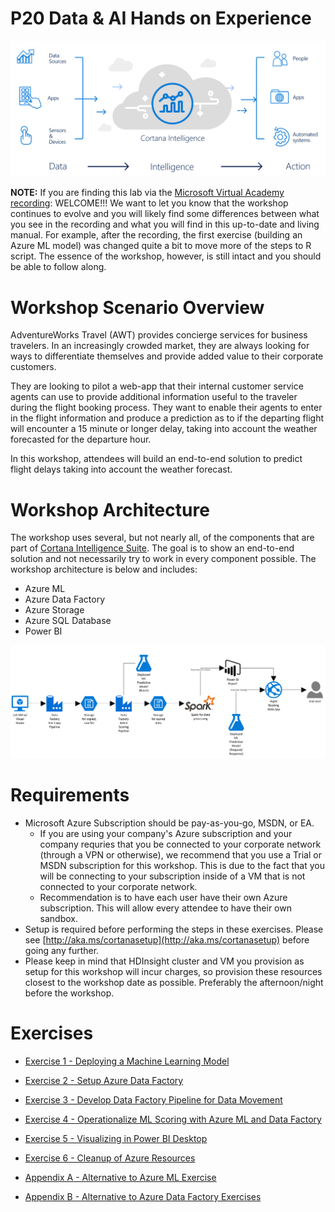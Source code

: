 # P20 Data & AI Hands on Experience
![Screenshot](images/cis_header.png)

**NOTE:** If you are finding this lab via the [Microsoft Virtual Academy recording](https://mva.microsoft.com/en-us/training-courses/cortana-intelligence-suite-end-to-end-16972): WELCOME!!! We want to let you know that the workshop continues to evolve and you will likely find some differences between what you see in the recording and what you will find in this up-to-date and living manual. For example, after the recording, the first exercise (building an Azure ML model) was changed quite a bit to move more of the steps to R script. The essence of the workshop, however, is still intact and you should be able to follow along.

# Workshop Scenario Overview

AdventureWorks Travel (AWT) provides concierge services for business travelers. In an increasingly crowded market, they are always looking for ways to differentiate themselves and provide added value to their corporate customers.

They are looking to pilot a web-app that their internal customer service agents can use to provide additional information useful to the traveler during the flight booking process. They want to enable their agents to enter in the flight information and produce a prediction as to if the departing flight will encounter a 15 minute or longer delay, taking into account the weather forecasted for the departure hour.

In this workshop, attendees will build an end-to-end solution to predict flight delays taking into account the weather forecast.

# Workshop Architecture
The workshop uses several, but not nearly all, of the components that are part of [Cortana Intelligence Suite](https://www.microsoft.com/en-us/cloud-platform/cortana-intelligence-suite). The goal is to show an end-to-end solution and not necessarily try to work in every component possible. The workshop architecture is below and includes:

- Azure ML
- Azure Data Factory
- Azure Storage
- Azure SQL Database
- Power BI


![Screenshot](images/workshop_architecture.png)

# Requirements

- Microsoft Azure Subscription should be pay-as-you-go, MSDN, or EA.
   - If you are using your company's Azure subscription and your company requries that you be connected to your corporate network (through a VPN or otherwise), we recommend that you use a Trial or MSDN subscription for this workshop. This is due to the fact that you will be connecting to your subscription inside of a VM that is not connected to your corporate network.
   - Recommendation is to have each user have their own Azure subscription. This will allow every attendee to have their own sandbox.
- Setup is required before performing the steps in these exercises. Please see [http://aka.ms/cortanasetup](http://aka.ms/cortanasetup) before going any further.
- Please keep in mind that HDInsight cluster and VM you provision as setup for this workshop will incur charges, so provision these resources closest to the workshop date as possible.  Preferably the afternoon/night before the workshop.

# Exercises

- [Exercise 1 - Deploying a Machine Learning Model](01_Exercise_1_-_Deploying_a_Machine_Learning_Model.md)
- [Exercise 2 - Setup Azure Data Factory](02_Exercise_2_-_Setup_Azure_Data_Factory.md)
- [Exercise 3 - Develop Data Factory Pipeline for Data Movement](03_Exercise_3_-_Develop_Data_Factory_Pipeline_for_Data_Movement.md)
- [Exercise 4 - Operationalize ML Scoring with Azure ML and Data Factory](04_Exercise_4_-_Operationalize_ML_Scoring_with_Azure_ML_and_Data_Factory.md)
- [Exercise 5 - Visualizing in Power BI Desktop](05_Exercise_5_-_Visualizing_in_Power_BI_Desktop.md)
- [Exercise 6 - Cleanup of Azure Resources](06_Exercise_6_-_Cleanup_of_Azure_Resources.md)


- [Appendix A - Alternative to Azure ML Exercise](09_Appendix_A_-_Alternative_to_Azure_ML_Exercise.md)
- [Appendix B - Alternative to Azure Data Factory Exercises](10_Appendix_B_-_Alternative_to_Data_Factory_Exercises.md)
